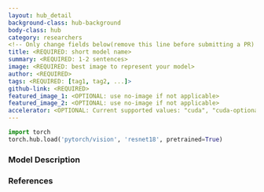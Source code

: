 ```yaml
---
layout: hub_detail
background-class: hub-background
body-class: hub
category: researchers
<!-- Only change fields below(remove this line before submitting a PR) -->
title: <REQUIRED: short model name>
summary: <REQUIRED: 1-2 sentences>
image: <REQUIRED: best image to represent your model>
author: <REQUIRED>
tags: <REQUIRED: [tag1, tag2, ...]>
github-link: <REQUIRED>
featured_image_1: <OPTIONAL: use no-image if not applicable>
featured_image_2: <OPTIONAL: use no-image if not applicable>
accelerator: <OPTIONAL: Current supported values: "cuda", "cuda-optional">
---
```

<!-- REQUIRED: provide a working script to demonstrate it works with torch.hub, example below -->
```python
import torch
torch.hub.load('pytorch/vision', 'resnet18', pretrained=True)
```
<!-- Walkthrough a small example of using your model. Ideally, less than 25 lines of code -->

<!-- REQUIRED: detailed model description below, in markdown format, feel free to add new sections as necessary -->
### Model Description


<!-- OPTIONAL: put link to reference papers -->
### References
